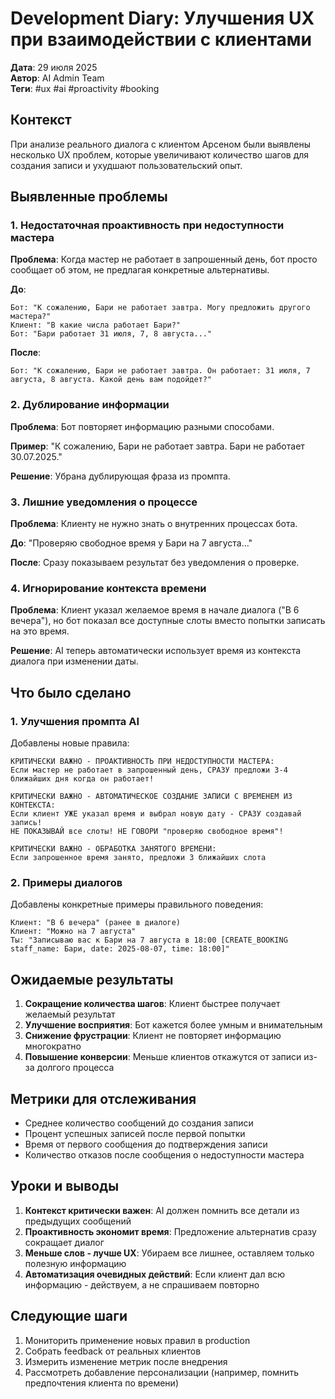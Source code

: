 # Development Diary: Улучшения UX при взаимодействии с клиентами

**Дата**: 29 июля 2025  
**Автор**: AI Admin Team  
**Теги**: #ux #ai #proactivity #booking

## Контекст

При анализе реального диалога с клиентом Арсеном были выявлены несколько UX проблем, которые увеличивают количество шагов для создания записи и ухудшают пользовательский опыт.

## Выявленные проблемы

### 1. Недостаточная проактивность при недоступности мастера
**Проблема**: Когда мастер не работает в запрошенный день, бот просто сообщает об этом, не предлагая конкретные альтернативы.

**До**: 
```
Бот: "К сожалению, Бари не работает завтра. Могу предложить другого мастера?"
Клиент: "В какие числа работает Бари?"
Бот: "Бари работает 31 июля, 7, 8 августа..."
```

**После**:
```
Бот: "К сожалению, Бари не работает завтра. Он работает: 31 июля, 7 августа, 8 августа. Какой день вам подойдет?"
```

### 2. Дублирование информации
**Проблема**: Бот повторяет информацию разными способами.

**Пример**: "К сожалению, Бари не работает завтра. Бари не работает 30.07.2025."

**Решение**: Убрана дублирующая фраза из промпта.

### 3. Лишние уведомления о процессе
**Проблема**: Клиенту не нужно знать о внутренних процессах бота.

**До**: "Проверяю свободное время у Бари на 7 августа..."

**После**: Сразу показываем результат без уведомления о проверке.

### 4. Игнорирование контекста времени
**Проблема**: Клиент указал желаемое время в начале диалога ("В 6 вечера"), но бот показал все доступные слоты вместо попытки записать на это время.

**Решение**: AI теперь автоматически использует время из контекста диалога при изменении даты.

## Что было сделано

### 1. Улучшения промпта AI

Добавлены новые правила:

```
КРИТИЧЕСКИ ВАЖНО - ПРОАКТИВНОСТЬ ПРИ НЕДОСТУПНОСТИ МАСТЕРА:
Если мастер не работает в запрошенный день, СРАЗУ предложи 3-4 ближайших дня когда он работает!

КРИТИЧЕСКИ ВАЖНО - АВТОМАТИЧЕСКОЕ СОЗДАНИЕ ЗАПИСИ С ВРЕМЕНЕМ ИЗ КОНТЕКСТА:
Если клиент УЖЕ указал время и выбрал новую дату - СРАЗУ создавай запись!
НЕ ПОКАЗЫВАЙ все слоты! НЕ ГОВОРИ "проверяю свободное время"!

КРИТИЧЕСКИ ВАЖНО - ОБРАБОТКА ЗАНЯТОГО ВРЕМЕНИ:
Если запрошенное время занято, предложи 3 ближайших слота
```

### 2. Примеры диалогов

Добавлены конкретные примеры правильного поведения:

```
Клиент: "В 6 вечера" (ранее в диалоге)
Клиент: "Можно на 7 августа"
Ты: "Записываю вас к Бари на 7 августа в 18:00 [CREATE_BOOKING staff_name: Бари, date: 2025-08-07, time: 18:00]"
```

## Ожидаемые результаты

1. **Сокращение количества шагов**: Клиент быстрее получает желаемый результат
2. **Улучшение восприятия**: Бот кажется более умным и внимательным
3. **Снижение фрустрации**: Клиент не повторяет информацию многократно
4. **Повышение конверсии**: Меньше клиентов откажутся от записи из-за долгого процесса

## Метрики для отслеживания

- Среднее количество сообщений до создания записи
- Процент успешных записей после первой попытки
- Время от первого сообщения до подтверждения записи
- Количество отказов после сообщения о недоступности мастера

## Уроки и выводы

1. **Контекст критически важен**: AI должен помнить все детали из предыдущих сообщений
2. **Проактивность экономит время**: Предложение альтернатив сразу сокращает диалог
3. **Меньше слов - лучше UX**: Убираем все лишнее, оставляем только полезную информацию
4. **Автоматизация очевидных действий**: Если клиент дал всю информацию - действуем, а не спрашиваем повторно

## Следующие шаги

1. Мониторить применение новых правил в production
2. Собрать feedback от реальных клиентов
3. Измерить изменение метрик после внедрения
4. Рассмотреть добавление персонализации (например, помнить предпочтения клиента по времени)